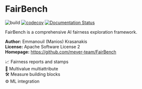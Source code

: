 # FairBench

![build](https://github.com/mever-team/FairBench/actions/workflows/tests.yml/badge.svg)
[![codecov](https://codecov.io/gh/mever-team/FairBench/branch/main/graph/badge.svg?token=qeiNv3DN0W)](https://codecov.io/gh/mever-team/FairBench)
[![Documentation Status](https://readthedocs.org/projects/fairbench/badge/?version=latest)](https://fairbench.readthedocs.io/)

FairBench is a comprehensive AI fairness exploration framework.

**Author:** Emmanouil (Manios) Krasanakis<br>
**License:** Apache Software License 2<br>
**Homepage:** https://github.com/mever-team/FairBench

:chart_with_upwards_trend: Fairness reports and stamps<br>
:flags: Multivalue multiattribute<br>
:hammer_and_wrench: Measure building blocks<br>
:gear: ML integration
